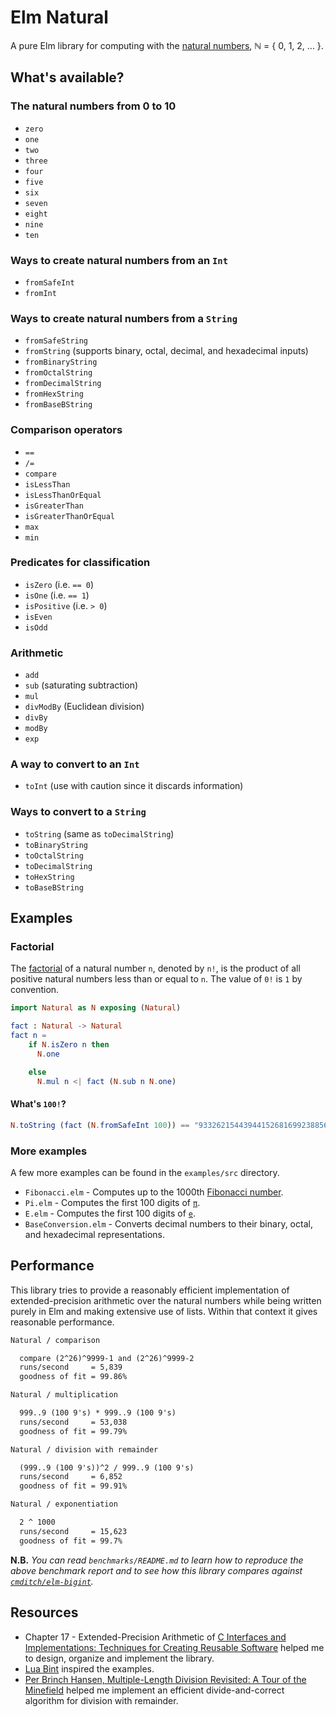 # Elm Natural

A pure Elm library for computing with the [natural numbers](https://en.wikipedia.org/wiki/Natural_number),
ℕ = { 0, 1, 2, ... }.

## What's available?

### The natural numbers from 0 to 10

- `zero`
- `one`
- `two`
- `three`
- `four`
- `five`
- `six`
- `seven`
- `eight`
- `nine`
- `ten`

### Ways to create natural numbers from an `Int`

- `fromSafeInt`
- `fromInt`

### Ways to create natural numbers from a `String`

- `fromSafeString`
- `fromString` (supports binary, octal, decimal, and hexadecimal inputs)
- `fromBinaryString`
- `fromOctalString`
- `fromDecimalString`
- `fromHexString`
- `fromBaseBString`

### Comparison operators

- `==`
- `/=`
- `compare`
- `isLessThan`
- `isLessThanOrEqual`
- `isGreaterThan`
- `isGreaterThanOrEqual`
- `max`
- `min`

### Predicates for classification

- `isZero` (i.e. `== 0`)
- `isOne` (i.e. `== 1`)
- `isPositive` (i.e. `> 0`)
- `isEven`
- `isOdd`

### Arithmetic

- `add`
- `sub` (saturating subtraction)
- `mul`
- `divModBy` (Euclidean division)
- `divBy`
- `modBy`
- `exp`

### A way to convert to an `Int`

- `toInt` (use with caution since it discards information)

### Ways to convert to a `String`

- `toString` (same as `toDecimalString`)
- `toBinaryString`
- `toOctalString`
- `toDecimalString`
- `toHexString`
- `toBaseBString`

## Examples

### Factorial

The [factorial](https://en.wikipedia.org/wiki/Factorial) of a natural number `n`, denoted by `n!`, is the product of all
positive natural numbers less than or equal to `n`. The value of `0!` is `1` by convention.

```elm
import Natural as N exposing (Natural)

fact : Natural -> Natural
fact n =
    if N.isZero n then
      N.one

    else
      N.mul n <| fact (N.sub n N.one)
```

#### What's `100!`?

```elm
N.toString (fact (N.fromSafeInt 100)) == "93326215443944152681699238856266700490715968264381621468592963895217599993229915608941463976156518286253697920827223758251185210916864000000000000000000000000"
```

### More examples

A few more examples can be found in the `examples/src` directory.

- `Fibonacci.elm` - Computes up to the 1000th [Fibonacci number](https://en.wikipedia.org/wiki/Fibonacci_number).
- `Pi.elm` - Computes the first 100 digits of [`π`](https://en.wikipedia.org/wiki/Pi).
- `E.elm` - Computes the first 100 digits of [`e`](https://en.wikipedia.org/wiki/E_%28mathematical_constant%29).
- `BaseConversion.elm` - Converts decimal numbers to their binary, octal, and hexadecimal representations.

## Performance

This library tries to provide a reasonably efficient implementation of extended-precision
arithmetic over the natural numbers while being written purely in Elm and making extensive
use of lists. Within that context it gives reasonable performance.

```txt
Natural / comparison

  compare (2^26)^9999-1 and (2^26)^9999-2
  runs/second     = 5,839
  goodness of fit = 99.86%

Natural / multiplication

  999..9 (100 9's) * 999..9 (100 9's)
  runs/second     = 53,038
  goodness of fit = 99.79%

Natural / division with remainder

  (999..9 (100 9's))^2 / 999..9 (100 9's)
  runs/second     = 6,852
  goodness of fit = 99.91%

Natural / exponentiation

  2 ^ 1000
  runs/second     = 15,623
  goodness of fit = 99.7%
```

**N.B.** *You can read `benchmarks/README.md` to learn how to reproduce the above benchmark report and
to see how this library compares against [`cmditch/elm-bigint`](https://package.elm-lang.org/packages/cmditch/elm-bigint/2.0.1/).*

## Resources

- Chapter 17 - Extended-Precision Arithmetic of [C Interfaces and Implementations: Techniques for Creating Reusable Software](https://archive.org/details/cinterfacesimple0000hans) helped me to design, organize and implement the library.
- [Lua Bint](https://github.com/edubart/lua-bint/tree/c73268472aa48554cf337c29b7550ce127f424a8#examples) inspired the examples.
- [Per Brinch Hansen, Multiple-Length Division Revisited: A Tour of the Minefield](https://surface.syr.edu/cgi/viewcontent.cgi?article=1162&context=eecs_techreports) helped me implement an efficient divide-and-correct algorithm for division with remainder.

